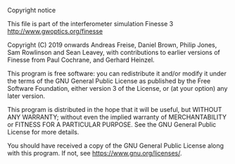 

Copyright notice
   
This file is part of the interferometer simulation Finesse 3
<http://www.gwoptics.org/finesse>
   
Copyright (C) 2019 onwards Andreas Freise, Daniel Brown,
Philip Jones, Sam Rowlinson and Sean Leavey, with
contributions to earlier versions of Finesse from Paul
Cochrane, and Gerhard Heinzel.

This program is free software: you can redistribute it and/or modify
it under the terms of the GNU General Public License as published by
the Free Software Foundation, either version 3 of the License, or
(at your option) any later version.

This program is distributed in the hope that it will be useful,
but WITHOUT ANY WARRANTY; without even the implied warranty of
MERCHANTABILITY or FITNESS FOR A PARTICULAR PURPOSE.  See the
GNU General Public License for more details.

You should have received a copy of the GNU General Public License
along with this program.  If not, see <https://www.gnu.org/licenses/>.
				

